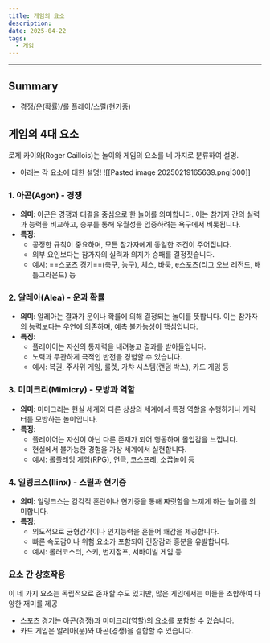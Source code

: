 ```yaml
---
title: 게임의 요소
description: 
date: 2025-04-22
tags:
  - 게임
---
```


---
## Summary
- 경쟁/운(확률)/롤 플레이/스릴(현기증)
## 게임의 4대 요소
로제 카이와(Roger Caillois)는 놀이와 게임의 요소를 네 가지로 분류하여 설명. 
- 아래는 각 요소에 대한 설명!
	![[Pasted image 20250219165639.png|300]]
### **1. 아곤(Agon) - 경쟁**
- **의미**: 아곤은 경쟁과 대결을 중심으로 한 놀이를 의미합니다. 이는 참가자 간의 실력과 능력을 비교하고, 승부를 통해 우월성을 입증하려는 욕구에서 비롯됩니다.
- **특징**:
    - 공정한 규칙이 중요하며, 모든 참가자에게 동일한 조건이 주어집니다.
    - 외부 요인보다는 참가자의 실력과 의지가 승패를 결정짓습니다.
    - 예시: ==스포츠 경기==(축구, 농구), 체스, 바둑, e스포츠(리그 오브 레전드, 배틀그라운드) 등
### **2. 알레아(Alea) - 운과 확률**
- **의미**: 알레아는 결과가 운이나 확률에 의해 결정되는 놀이를 뜻합니다. 이는 참가자의 능력보다는 우연에 의존하며, 예측 불가능성이 핵심입니다.
- **특징**:
    - 플레이어는 자신의 통제력을 내려놓고 결과를 받아들입니다.
    - 노력과 무관하게 극적인 반전을 경험할 수 있습니다.
    - 예시: 복권, 주사위 게임, 룰렛, 가챠 시스템(랜덤 박스), 카드 게임 등
### **3. 미미크리(Mimicry) - 모방과 역할**
- **의미**: 미미크리는 현실 세계와 다른 상상의 세계에서 특정 역할을 수행하거나 캐릭터를 모방하는 놀이입니다.
- **특징**:
    - 플레이어는 자신이 아닌 다른 존재가 되어 행동하며 몰입감을 느낍니다.
    - 현실에서 불가능한 경험을 가상 세계에서 실현합니다.
    - 예시: 롤플레잉 게임(RPG), 연극, 코스프레, 소꿉놀이 등
### **4. 일링크스(Ilinx) - 스릴과 현기증**
- **의미**: 일링크스는 감각적 혼란이나 현기증을 통해 짜릿함을 느끼게 하는 놀이를 의미합니다.
- **특징**:
    - 의도적으로 균형감각이나 인지능력을 흔들어 쾌감을 제공합니다.
    - 빠른 속도감이나 위험 요소가 포함되어 긴장감과 흥분을 유발합니다.
    - 예시: 롤러코스터, 스키, 번지점프, 서바이벌 게임 등
### **요소 간 상호작용**
이 네 가지 요소는 독립적으로 존재할 수도 있지만, 많은 게임에서는 이들을 조합하여 다양한 재미를 제공
- 스포츠 경기는 아곤(경쟁)과 미미크리(역할)의 요소를 포함할 수 있습니다.
- 카드 게임은 알레아(운)와 아곤(경쟁)을 결합할 수 있습니다.
